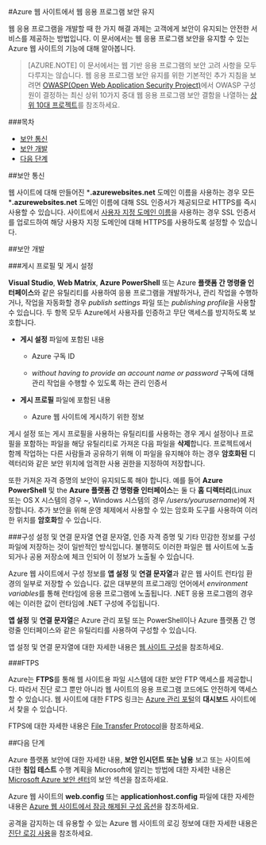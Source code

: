 ﻿<properties 
	pageTitle="Azure 웹 사이트 보안 유지" 
	description="Azure 웹 사이트의 보안을 유지하는 방법에 대해 알아봅니다." 
	services="web-sites" 
	documentationCenter="" 
	authors="blackmist" 
	manager="wpickett" 
	editor=""/>

<tags 
	ms.service="web-sites" 
	ms.workload="web" 
	ms.tgt_pltfrm="na" 
	ms.devlang="multiple" 
	ms.topic="article" 
	ms.date="09/17/2014" 
	ms.author="larryfr"/>


#Azure 웹 사이트에서 웹 응용 프로그램 보안 유지

웹 응용 프로그램을 개발할 때 한 가지 해결 과제는 고객에게 보안이 유지되는 안전한 서비스를 제공하는 방법입니다. 이 문서에서는 웹 응용 프로그램 보안을 유지할 수 있는 Azure 웹 사이트의 기능에 대해 알아봅니다.

> [AZURE.NOTE] 이 문서에서는 웹 기반 응용 프로그램의 보안 고려 사항을 모두 다루지는 않습니다. 웹 응용 프로그램 보안 유지를 위한 기본적인 추가 지침을 보려면 [OWASP(Open Web Application Security Project)]( https://www.owasp.org/index.php/Main_Page)에서 OWASP 구성원이 결정하는 최신 상위 10가지 중대 웹 응용 프로그램 보안 결함을 나열하는 [상위 10대 프로젝트](https://www.owasp.org/index.php/Category:OWASP_Top_Ten_Project)를 참조하세요.

###목차

* [보안 통신](#https)
* [보안 개발](#develop)
* [다음 단계](#next)
 
##<a name="https"></a>보안 통신

웹 사이트에 대해 만들어진 ***.azurewebsites.net** 도메인 이름을 사용하는 경우 모든 ***.azurewebsites.net** 도메인 이름에 대해 SSL 인증서가 제공되므로 HTTPS를 즉시 사용할 수 있습니다. 사이트에서 [사용자 지정 도메인 이름](http://azure.microsoft.com/ko-kr/documentation/articles/web-sites-custom-domain-name/)을 사용하는 경우 SSL 인증서를 업로드하여 해당 사용자 지정 도메인에 대해 HTTPS를 사용하도록 설정할 수 있습니다.

##<a name="develop"></a>보안 개발 

###게시 프로필 및 게시 설정

**Visual Studio**, **Web Matrix**, **Azure PowerShell** 또는 Azure **플랫폼 간 명령줄 인터페이스**와 같은 유틸리티를 사용하여 응용 프로그램을 개발하거나, 관리 작업을 수행하거나, 작업을 자동화할 경우  *publish settings* 파일 또는  *publishing profile*을 사용할 수 있습니다. 두 항목 모두 Azure에서 사용자를 인증하고 무단 액세스를 방지하도록 보호합니다.

* **게시 설정** 파일에 포함된 내용

	* Azure 구독 ID

	*  *without having to provide an account name or password* 구독에 대해 관리 작업을 수행할 수 있도록 하는 관리 인증서

* **게시 프로필** 파일에 포함된 내용

	* Azure 웹 사이트에 게시하기 위한 정보

게시 설정 또는 게시 프로필을 사용하는 유틸리티를 사용하는 경우 게시 설정이나 프로필을 포함하는 파일을 해당 유틸리티로 가져온 다음 파일을 **삭제**합니다. 프로젝트에서 함께 작업하는 다른 사람들과 공유하기 위해 이 파일을 유지해야 하는 경우 **암호화된** 디렉터리와 같은 보안 위치에 엄격한 사용 권한을 지정하여 저장합니다.

또한 가져온 자격 증명의 보안이 유지되도록 해야 합니다. 예를 들어 **Azure PowerShell** 및 the **Azure 플랫폼 간 명령줄 인터페이스**는 둘 다 **홈 디렉터리**(Linux 또는 OS X 시스템의 경우 *~*, Windows 시스템의 경우 */users/yourusername*)에 저장합니다. 추가 보안을 위해 운영 체제에서 사용할 수 있는 암호화 도구를 사용하여 이러한 위치를 **암호화**할 수 있습니다.

###구성 설정 및 연결 문자열
연결 문자열, 인증 자격 증명 및 기타 민감한 정보를 구성 파일에 저장하는 것이 일반적인 방식입니다. 불행히도 이러한 파일은 웹 사이트에 노출되거나 공용 저장소에 체크 인되어 이 정보가 노출될 수 있습니다.

Azure 웹 사이트에서 구성 정보를 **앱 설정** 및 **연결 문자열**과 같은 웹 사이트 런타임 환경의 일부로 저장할 수 있습니다. 값은 대부분의 프로그래밍 언어에서  *environment variables*를 통해 런타임에 응용 프로그램에 노출됩니다. .NET 응용 프로그램의 경우에는 이러한 값이 런타임에 .NET 구성에 주입됩니다.

**앱 설정** 및 **연결 문자열**은 Azure 관리 포털 또는 PowerShell이나 Azure 플랫폼 간 명령줄 인터페이스와 같은 유틸리티를 사용하여 구성할 수 있습니다.

앱 설정 및 연결 문자열에 대한 자세한 내용은 [웹 사이트 구성](/ko-kr/documentation/articles/web-sites-configure/)을 참조하세요.

###FTPS

Azure는 **FTPS**를 통해 웹 사이트용 파일 시스템에 대한 보안 FTP 액세스를 제공합니다. 따라서 진단 로그 뿐만 아니라 웹 사이트의 응용 프로그램 코드에도 안전하게 액세스할 수 있습니다. 웹 사이트에 대한 FTPS 링크는 [Azure 관리 포털](https://manage.windowsazure.com)의 **대시보드** 사이트에서 찾을 수 있습니다.

FTPS에 대한 자세한 내용은 [File Transfer Protocol](http://en.wikipedia.org/wiki/File_Transfer_Protocol)을 참조하세요.

##다음 단계

Azure 플랫폼 보안에 대한 자세한 내용, **보안 인시던트 또는 남용** 보고 또는 사이트에 대한 **침입 테스트** 수행 계획을 Microsoft에 알리는 방법에 대한 자세한 내용은 [Microsoft Azure 보안 센터](/ko-kr/support/trust-center/security/)의 보안 섹션을 참조하세요.

Azure 웹 사이트의 **web.config** 또는 **applicationhost.config** 파일에 대한 자세한 내용은 [Azure 웹 사이트에서 잠금 해제된 구성 옵션](http://azure.microsoft.com/blog/2014/01/28/more-to-explore-configuration-options-unlocked-in-windows-azure-web-sites/)을 참조하세요.

공격을 감지하는 데 유용할 수 있는 Azure 웹 사이트의 로깅 정보에 대한 자세한 내용은 [진단 로깅 사용](/ko-kr/documentation/articles/web-sites-enable-diagnostic-log/)을 참조하세요.


<!--HONumber=42-->
